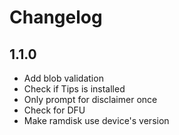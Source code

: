 # Changelog

## 1.1.0

- Add blob validation
- Check if Tips is installed
- Only prompt for disclaimer once
- Check for DFU
- Make ramdisk use device's version
